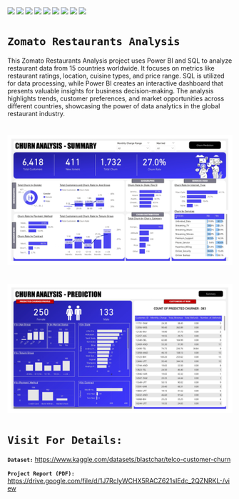 <img src="https://img.shields.io/badge/build%20with-Power%20BI-yellow">
<img src="https://img.shields.io/badge/-SQL-brightgreen">
<img src="https://img.shields.io/badge/-data%20analysis-blue">
<img src="https://img.shields.io/badge/domain-Restaurant%20Analytics%20&%20Business%20Intelligence-orange">

<img src="https://img.shields.io/badge/build%20with-Power%20BI-yellow">
<img src="https://img.shields.io/badge/-SQL-brightgreen">
<img src="https://img.shields.io/badge/-data%20analysis-blue">
<img src="https://img.shields.io/badge/domain-Restaurant%20Analytics%20&%20Business%20Intelligence-orange">
<img src="https://img.shields.io/badge/countries-15%20Countries-red">




# **`Zomato Restaurants Analysis`** 

This Zomato Restaurants Analysis project uses Power BI and SQL to analyze restaurant data from 15 countries worldwide. It focuses on metrics like restaurant ratings, location, cuisine types, and price range. SQL is utilized for data processing, while Power BI creates an interactive dashboard that presents valuable insights for business decision-making. The analysis highlights trends, customer preferences, and market opportunities across different countries, showcasing the power of data analytics in the global restaurant industry.






#




<img align="" alt="coding" width="900" src= "https://github.com/bhushan-zade/Customer_Churn_Analysis/blob/main/Churn%20Analysis-1_page-0001.jpg">



#




<img align="" alt="coding" width="900" src= "https://github.com/bhushan-zade/Customer_Churn_Analysis/blob/main/Churn%20Analysis-2_page-0001.jpg">


#

# **`Visit For Details:`**

**`Dataset:`** https://www.kaggle.com/datasets/blastchar/telco-customer-churn

**`Project Report (PDF):`** https://drive.google.com/file/d/1J7RcIyWCHX5RACZ621sIEdc_2QZNRKL-/view
    
 
